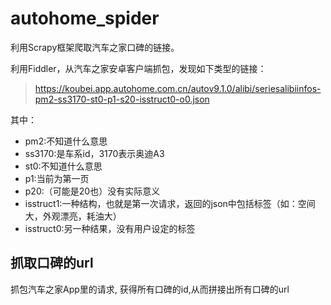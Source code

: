 # autohome_spider
利用Scrapy框架爬取汽车之家口碑的链接。

利用Fiddler，从汽车之家安卓客户端抓包，发现如下类型的链接：

> https://koubei.app.autohome.com.cn/autov9.1.0/alibi/seriesalibiinfos-pm2-ss3170-st0-p1-s20-isstruct0-o0.json

其中：
* pm2:不知道什么意思
* ss3170:是车系id，3170表示奥迪A3
* st0:不知道什么意思
* p1:当前为第一页
* p20:（可能是20也）没有实际意义
* isstruct1:一种结构，也就是第一次请求，返回的json中包括标签（如：空间大，外观漂亮，耗油大）
* isstruct0:另一种结果，没有用户设定的标签

## 抓取口碑的url
抓包汽车之家App里的请求, 获得所有口碑的id,从而拼接出所有口碑的url
